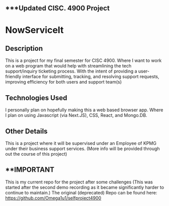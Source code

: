 ## ***Updated CISC. 4900 Project 

# NowServiceIt

## Description
This is a project for my final semester for CISC 4900. 
Where I want to work on a web program that would help with streamlining the tech support/inquiry ticketing process. With the intent of providing a user-friendly interface for submitting, tracking, and resolving support requests, improving efficiency for both users and support team(s)

## Technologies Used
I personally plan on hopefully making this a web based browser app.
Where I plan on using Javascript (via Next.JS), CSS, React, and Mongo.DB. 

## Other Details
This is a project where it will be supervised under an Employee of KPMG under their business support services. (More info will be provided through out the course of this project)

## **IMPORTANT
This is my current repo for the project after some challenges 
(This was started after the second demo recording as it became significantly harder to continue to maintain.)
The original (deprecated) Repo can be found here: https://github.com/Omega1u1/selfproject4900
